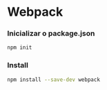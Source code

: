 # Webpack

### Inicializar o package.json

```bash
npm init
```

### Install

```bash
npm install --save-dev webpack
```